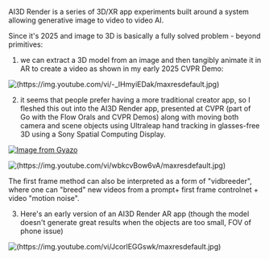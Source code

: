 AI3D Render is a series of 3D/XR app experiments built around a system allowing generative image to video to video AI. 

Since it's 2025 and image to 3D is basically a fully solved problem - beyond primitives:

1) we can extract a 3D model from an image and then tangibly animate it in AR to create a video as shown in my early 2025 CVPR Demo: 

![(https://img.youtube.com/vi/-_IHmyiEDak/maxresdefault.jpg)](https://www.youtube.com/watch?v=-_IHmyiEDak)

2) it seems that people prefer having a more traditional creator app, so I fleshed this out into the AI3D Render app, presented at CVPR (part of Go with the Flow Orals and CVPR Demos) along with moving both camera and scene objects using Ultraleap hand tracking in glasses-free 3D using a Sony Spatial Computing Display. 

[![Image from Gyazo](https://i.gyazo.com/7cdc36a9ade230aa33a62cdc9da7b7fe.gif)](https://gyazo.com/7cdc36a9ade230aa33a62cdc9da7b7fe)

![(https://img.youtube.com/vi/wbkcvBow6vA/maxresdefault.jpg)](https://www.youtube.com/watch?v=wbkcvBow6vA)

The first frame method can also be interpreted as a form of "vidbreeder", where one can "breed" new videos from a prompt+ first frame controlnet + video "motion noise". 


3) Here's an early version of an AI3D Render AR app (though the model doesn't generate great results when the objects are too small, FOV of phone issue)

![(https://img.youtube.com/vi/JcorlEGGswk/maxresdefault.jpg)](https://www.youtube.com/watch?v=JcorlEGGswk)
